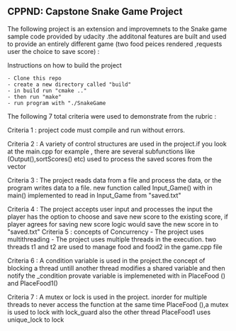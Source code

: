 

CPPND: Capstone Snake Game Project
----------------------------------

The following project is an extension and improvemnets to the 
Snake game sample code provided by udacity .the additonal features are built and used 
to provide an entirely different game (two food peices rendered ,requests user the choice to save score) :

Instructions on how to build the project

    - Clone this repo
    - create a new directory called "build"
    - in build run "cmake .."
    - then run "make"
    - run program with "./SnakeGame

The following  7 total criteria  were used to demonstrate from the rubric :

Criteria 1 : project code must compile and run without errors.

Criteria 2 : A variety of control structures are used in the project.if you look at 
				the main.cpp for example , there are several subfunctions like (Output(),sortScores() etc)
				used to process the saved scores from the vector 
				
Criteria 3 : The project reads data from a file and process the data, or the program writes data to a file.
				new function called Input_Game() with in main() implemented to read in Input_Game from "saved.txt"
				
Criteria 4 : The project accepts user input and processes the input 
				the player has the option to choose and save new score to the existing score, if player agrees for
				saving new score logic would save the new score in to "saved.txt"
Criteria 5 : concepts of Concurrency - The project uses multithreading - The project uses multiple threads in the execution.
                two threads t1 and t2 are used to manage food and food2 in the game.cpp file 

Criteria 6 : A condition variable is used in the project.the concept of blocking a thread untill another thread  modifies a shared
				variable and then notify the _condition provate variable is implemeneted with in PlaceFood ()
				and PlaceFood1()
				
Criteria 7 : A mutex or lock is used in the project.
			   inorder for  multiple threads to never access the function at the same time PlaceFood (),a mutex is used to lock with lock_guard 
			   also the other thread PlaceFood1 uses  unique_lock to lock
